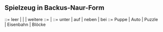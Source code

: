 Spielzeug in Backus-Naur-Form
-------------------------
<Kiste> ::= leer | <Spielzeug> | <Spielzeug> <Zusatz> | weitere <Kiste>
<Zusatz> ::= <Lokalbestimmung> <Spielzeug> | <Lokalbestimmung> <Spielzeug> <Zusatz>
<Lokalbestimmung> ::= unter | auf | neben | bei
<Spielzeug> ::= Puppe | Auto | Puzzle | Eisenbahn | Blöcke